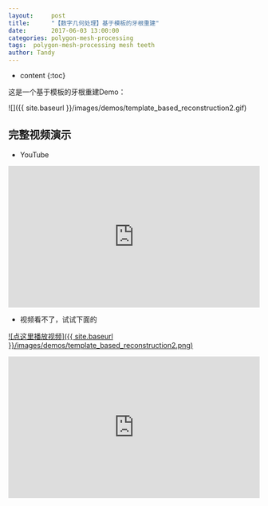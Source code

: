```yaml
---
layout:     post
title:      "【数字几何处理】基于模板的牙根重建"
date:       2017-06-03 13:00:00
categories: polygon-mesh-processing
tags:  polygon-mesh-processing mesh teeth
author: Tandy
---
```


* content
{:toc}

这是一个基于模板的牙根重建Demo：

![]({{ site.baseurl }}/images/demos/template_based_reconstruction2.gif)




## 完整视频演示
- YouTube

<div style="max-width:10000px; margin:0 auto 10px;" >
<div 
style="position: relative; 
width:100%;
padding-bottom:56.25%; 
height:0;">
<iframe style="position: absolute;top: 0;left: 0;width: 100%;height: 100%;"  src="https://www.youtube.com/embed/Dc87xnxr9WM" frameborder="0" allowfullscreen></iframe>
</div>
</div>

- 视频看不了，试试下面的

[![点这里播放视频]({{ site.baseurl }}/images/demos/template_based_reconstruction2.png)](http://player.youku.com/embed/XMjgxNDAwNzQ4MA==)

<div style="max-width:10000px; margin:0 auto 10px;" >
<div 
style="position: relative; 
width:100%;
padding-bottom:56.25%; 
height:0;">
<iframe style="position: absolute;top: 0;left: 0;width: 100%;height: 100%;"  src="http://player.youku.com/embed/XMjgxNDAwNzQ4MA==" frameborder="0" allowfullscreen></iframe>
</div>
</div>